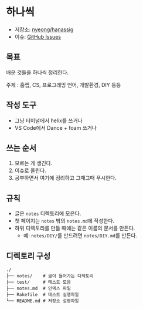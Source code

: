 # 하나씩

- 저장소: [nyeong/hanassig](https://github.com/nyeong/hanassig)
- 이슈: [GitHub Issues](https://github.com/nyeong/hanassig/issues)

## 목표

배운 것들을 하나씩 정리한다.

주제 : 홈랩, CS, 프로그래밍 언어, 개발환경, DIY 등등

## 작성 도구

- 그냥 터미널에서 helix를 쓰거나
- VS Code에서 Dance + foam 쓰거나

## 쓰는 순서

1. 모르는 게 생긴다.
2. 이슈로 올린다.
3. 공부하면서 여기에 정리하고 그때그때 푸시한다.

## 규칙

- 글은 `notes` 디렉토리에 모은다.
- 첫 페이지는 `notes` 밖의 `notes.md`에 작성한다.
- 하위 디렉토리를 만들 때에는 같은 이름의 문서를 만든다.
  - 예: `notes/DIY/`를 만드려면 `notes/DIY.md`를 만든다.

## 디렉토리 구성

```
./
├── notes/    # 글이 들어가는 디렉토리
├── test/     # 테스트 모음
├── notes.md  # 인덱스 파일
├── Rakefile  # 테스트 실행파일
└── README.md # 저장소 설명파일
```